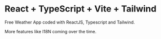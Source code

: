 # React + TypeScript + Vite + Tailwind

Free Weather App coded with ReactJS, Typescript and Tailwind.

More features like I18N coming over the time.
